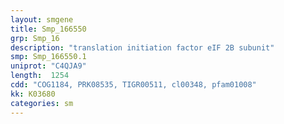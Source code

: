 ```yaml
---
layout: smgene
title: Smp_166550
grp: Smp_16
description: "translation initiation factor eIF 2B subunit"
smp: Smp_166550.1
uniprot: "C4QJA9"
length:  1254
cdd: "COG1184, PRK08535, TIGR00511, cl00348, pfam01008"
kk: K03680
categories: sm
---
```

